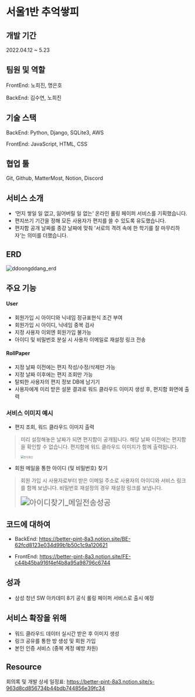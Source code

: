 # 서울1반 추억쌓피





## 개발 기간

2022.04.12 ~ 5.23



## 팀원 및 역할

FrontEnd: 노희진, 명은호

BackEnd: 김수연, 노희진



## 기술 스택

BackEnd:  Python, Django, SQLite3, AWS

FrontEnd: JavaScript, HTML, CSS



## 협업 툴

Git, Github, MatterMost, Notion, Discord



## 서비스 소개

- ‘먼지 쌓일 일 없고, 잃어버릴 일 없는’ 온라인 롤링 페이퍼 서비스를 기획했습니다.
- 편지쓰기 기간을 정해 모든 사용자가 편지를 쓸 수 있도록 유도했습니다.
- 편지함 공개 날짜를 종강 날짜에 맞춰 '서로의 격려 속에 한 학기를 잘 마무리하자'는 의미를 더했습니다.



## ERD



![ddoongddang_erd](서울1반_추억쌓피_회고.assets/ddoongddang_erd.png)



## 주요 기능



#### User

- 회원가입 시 아이디와 닉네임 정규표현식 조건 부여
- 회원가입 시 아이디, 닉네임 중복 검사
- 지정 사용자 이외엔 회원가입 불가능
- 아이디 및 비밀번호 분실 시 사용자 이메일로 재설정 링크 전송

#### RollPaper

- 지정 날짜 이전에는 편지 작성/수정/삭제만 가능
- 지정 날짜 이후에는 편지 조회만 가능
- 탈퇴한 사용자의 편지 정보 DB에 남기기
- 사용자에게 미리 받은 설문 결과로 워드 클라우드 이미지 생성 후, 편지함 화면에 출력





### 서비스 이미지 예시

- 편지 조회, 워드 클라우드 이미지 출력

> 미리 설정해놓은 날짜가 되면 편지함이 공개됩니다. 해당 날짜 이전에는 편지함을 확인할 수 없습니다. 편지함에 워드 클라우드 이미지가 함께 출력됩니다.
>
> <img src="서울1반_추억쌓피_회고.assets/편지확인.gif" alt="편지확인" style="zoom: 50%;" />

  

- 회원 메일을 통한 아이디 (및 비밀번호) 찾기

> 회원 가입 시 사용자로부터 받은 이메일 주소로 사용자의 아이디와 서비스 링크를 함께 보냅니다. 비밀번호 재설정의 경우 재설정 링크를 보냅니다.
>
> <img src="서울1반_추억쌓피_회고.assets/아이디찾기_메일전송성공.gif" alt="아이디찾기_메일전송성공" style="zoom:150%;" />







## 코드에 대하여

- BackEnd: https://better-pint-8a3.notion.site/BE-62fcd8123e034d99b1b50c1c9a120621

- FrontEnd: https://better-pint-8a3.notion.site/FE-c44b45ba916f4ef4b8a95a98796c6744





## 성과

- 삼성 청년 SW 아카데미 8기 공식 롤링 페이퍼 서비스로 출시 예정





## 서비스 확장을 위해

- 워드 클라우드 데이터 실시간 받은 후 이미지 생성
- 링크 공유를 통한 방 생성 및 회원 가입
- 본인 인증 서비스 (중복 계정 예방 차원)





## Resource

회의록 및 개발 상세 일정표: https://better-pint-8a3.notion.site/s-963d8cd856734b44bdb744856e39fc34




